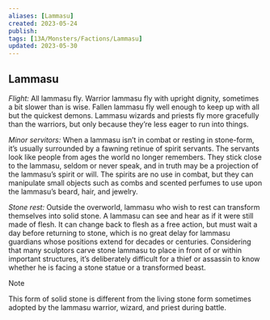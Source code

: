 ```yaml
---
aliases: [Lammasu]
created: 2023-05-24
publish: 
tags: [13A/Monsters/Factions/Lammasu]
updated: 2023-05-30
---
```


## Lammasu

*Flight:* All lammasu fly. Warrior lammasu fly with upright dignity, sometimes a bit slower than is wise. Fallen lammasu fly well enough to keep up with all but the quickest demons. Lammasu wizards and priests fly more gracefully than the warriors, but only because they’re less eager to run into things.

*Minor servitors:* When a lammasu isn’t in combat or resting in stone-form, it’s usually surrounded by a fawning retinue of spirit servants. The servants look like people from ages the world no longer remembers. They stick close to the lammasu, seldom or never speak, and in truth may be a projection of the lammasu’s spirit or will. The spirits are no use in combat, but they can manipulate small objects such as combs and scented perfumes to use upon the lammasu’s beard, hair, and jewelry.

*Stone rest:* Outside the overworld, lammasu who wish to rest can transform themselves into solid stone. A lammasu can see and hear as if it were still made of flesh. It can change back to flesh as a free action, but must wait a day before returning to stone, which is no great delay for lammasu guardians whose positions extend for decades or centuries. Considering that many sculptors carve stone lammasu to place in front of or within important structures, it’s deliberately difficult for a thief or assassin to know whether he is facing a stone statue or a transformed beast.  

> [!note]  
> This form of solid stone is different from the living stone form sometimes adopted by the lammasu warrior, wizard, and priest during battle.
